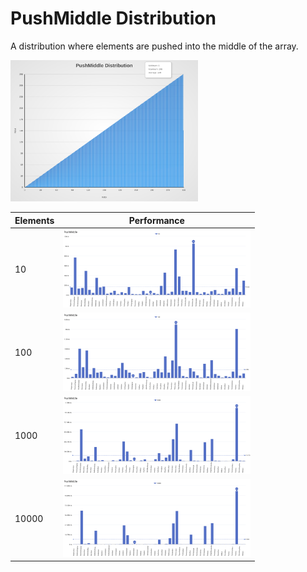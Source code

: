 # PushMiddle Distribution

A distribution where elements are pushed into the middle of the array.

[<img src="../../images/distribution/PushMiddle.svg" width="300" alt="PushMiddle Distribution">](../../images/distribution/PushMiddle.svg)

| Elements | Performance                                                                                                                                                                  |
| -------- | ---------------------------------------------------------------------------------------------------------------------------------------------------------------------------- |
| 10       | [<img src="../../images/perf/distribution/PushMiddle_cat_a_series_s_10$_bars.svg" width="300">](../../images/perf/distribution/PushMiddle_cat_a_series_s_10$_bars.svg)       |
| 100      | [<img src="../../images/perf/distribution/PushMiddle_cat_a_series_s_100$_bars.svg" width="300">](../../images/perf/distribution/PushMiddle_cat_a_series_s_100$_bars.svg)     |
| 1000     | [<img src="../../images/perf/distribution/PushMiddle_cat_a_series_s_1000$_bars.svg" width="300">](../../images/perf/distribution/PushMiddle_cat_a_series_s_1000$_bars.svg)   |
| 10000    | [<img src="../../images/perf/distribution/PushMiddle_cat_a_series_s_10000$_bars.svg" width="300">](../../images/perf/distribution/PushMiddle_cat_a_series_s_10000$_bars.svg) |